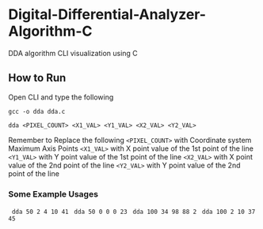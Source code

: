 # Digital-Differential-Analyzer-Algorithm-C
 DDA algorithm CLI visualization using C

## How to Run

Open CLI and type the following 

```
gcc -o dda dda.c

dda <PIXEL_COUNT> <X1_VAL> <Y1_VAL> <X2_VAL> <Y2_VAL>
```

Remember to Replace the following 
``` <PIXEL_COUNT> ``` with Coordinate system Maximum Axis Points
``` <X1_VAL> ``` with X point value of the 1st point of the line
``` <Y1_VAL> ``` with Y point value of the 1st point of the line
``` <X2_VAL> ``` with X point value of the 2nd point of the line
``` <Y2_VAL> ``` with Y point value of the 2nd point of the line

### Some Example Usages

``` dda 50 2 4 10 41```
``` dda 50 0 0 0 23```
``` dda 100 34 98 88 2```
``` dda 100 2 10 37 45```
